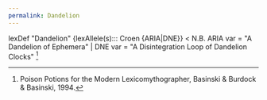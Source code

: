 ```yaml
---
permalink: Dandelion
---
```

lexDef "Dandelion" {lexAllele(s)::: Croen {ARIA|DNE}} < N.B. ARIA var = "A Dandelion of Ephemera" | DNE var = "A Disintegration Loop of Dandelion Clocks" [^DandelionCroen]

[^DandelionCroen]: Poison Potions for the Modern Lexicomythographer, Basinski & Burdock & Basinski, 1994.
